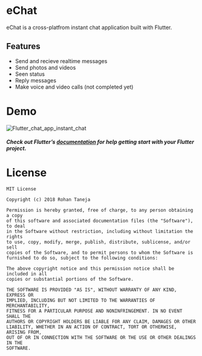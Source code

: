 # eChat

eChat is a cross-platfrom instant chat application built with Flutter.

## Features
- Send and recieve realtime messages
- Send photos and videos
- Seen status
- Reply messages
- Make voice and video calls (not completed yet)

# Demo
![Flutter_chat_app_instant_chat](https://user-images.githubusercontent.com/48331678/91775664-44615b00-ebf4-11ea-945d-436b210f4294.gif)


##### Check out Flutter’s [documentation](http://flutter.io/) for help getting start with your Flutter project.

# License
```
MIT License

Copyright (c) 2018 Rohan Taneja

Permission is hereby granted, free of charge, to any person obtaining a copy
of this software and associated documentation files (the "Software"), to deal
in the Software without restriction, including without limitation the rights
to use, copy, modify, merge, publish, distribute, sublicense, and/or sell
copies of the Software, and to permit persons to whom the Software is
furnished to do so, subject to the following conditions:

The above copyright notice and this permission notice shall be included in all
copies or substantial portions of the Software.

THE SOFTWARE IS PROVIDED "AS IS", WITHOUT WARRANTY OF ANY KIND, EXPRESS OR
IMPLIED, INCLUDING BUT NOT LIMITED TO THE WARRANTIES OF MERCHANTABILITY,
FITNESS FOR A PARTICULAR PURPOSE AND NONINFRINGEMENT. IN NO EVENT SHALL THE
AUTHORS OR COPYRIGHT HOLDERS BE LIABLE FOR ANY CLAIM, DAMAGES OR OTHER
LIABILITY, WHETHER IN AN ACTION OF CONTRACT, TORT OR OTHERWISE, ARISING FROM,
OUT OF OR IN CONNECTION WITH THE SOFTWARE OR THE USE OR OTHER DEALINGS IN THE
SOFTWARE.

```


